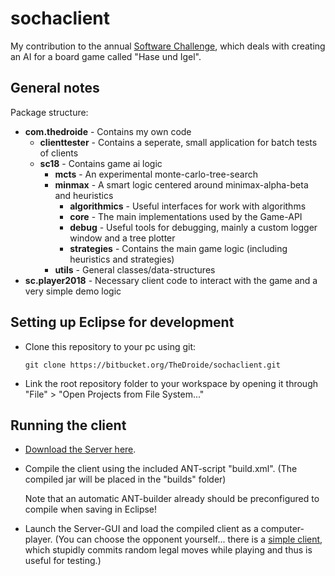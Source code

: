 # sochaclient

My contribution to the annual [Software Challenge](http://www.software-challenge.de), which
deals with creating an AI for a board game called "Hase und Igel".

## General notes

Package structure:

* **com.thedroide** - Contains my own code
    * **clienttester** - Contains a seperate, small application for batch tests of clients
    * **sc18** - Contains game ai logic
        * **mcts** - An experimental monte-carlo-tree-search
        * **minmax** - A smart logic centered around minimax-alpha-beta and heuristics
            * **algorithmics** - Useful interfaces for work with algorithms
            * **core** - The main implementations used by the Game-API
            * **debug** - Useful tools for debugging, mainly a custom logger window and a tree plotter
            * **strategies** - Contains the main game logic (including heuristics and strategies)
        * **utils** - General classes/data-structures
* **sc.player2018** - Necessary client code to interact with the game and a very simple demo logic

## Setting up Eclipse for development

* Clone this repository to your pc using git:

      git clone https://bitbucket.org/TheDroide/sochaclient.git

* Link the root repository folder to your workspace by opening
  it through "File" > "Open Projects from File System..."

## Running the client

* [Download the Server here](http://www.software-challenge.de/downloads/).
  
* Compile the client using the included ANT-script "build.xml".
  (The compiled jar will be placed in the "builds" folder)
  
  Note that an automatic ANT-builder already should be preconfigured to compile
  when saving in Eclipse!
  
* Launch the Server-GUI and load the compiled client as a computer-player.
  (You can choose the opponent yourself... there is a [simple client](http://www.software-challenge.de/downloads/),
  which stupidly commits random legal moves while playing and thus is useful
  for testing.)
